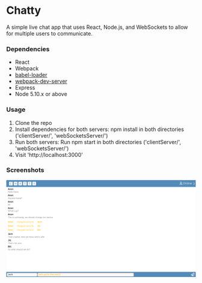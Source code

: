 Chatty
=====================

A simple live chat app that uses React, Node.js, and WebSockets to allow for multiple users to communicate.

### Dependencies

* React
* Webpack
* [babel-loader](https://github.com/babel/babel-loader)
* [webpack-dev-server](https://github.com/webpack/webpack-dev-server)
* Express
* Node 5.10.x or above

### Usage

1) Clone the repo
2) Install dependencies for both servers: npm install in both directories ('clientServer/', 'webSocketsServer/')
3) Run both servers: Run npm start in both directories ('clientServer/', 'webSocketsServer/')
4) Visit 'http://localhost:3000'

### Screenshots

![Chatty](https://github.com/49V/chatty-app/blob/master/docs/chatty-updated.png?raw=true_)

